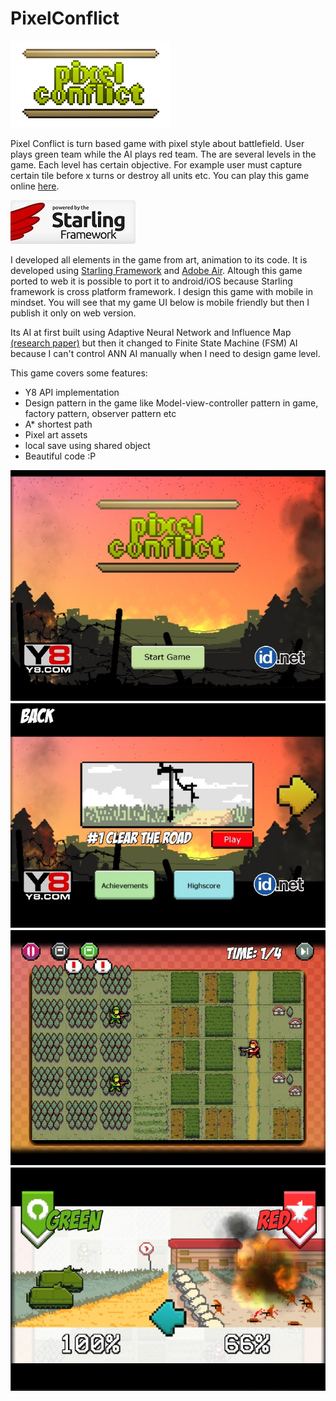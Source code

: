 # PixelConflict
![pixel conflict](title.png)

Pixel Conflict is turn based game with pixel style about battlefield. User plays green team while the AI plays red team. The are several levels in the game. Each level has certain objective. For example user must capture certain tile before x turns or destroy all units etc. You can play this game online [here](http://www.y8.com/games/pixel_conflict).

![starling](starling.jpg)

I developed all elements in the game from art, animation to its code. It is developed using [Starling Framework](http://gamua.com/starling/) and [Adobe Air](http://www.adobe.com/products/air.html). Altough this game ported to web it is possible to port it to android/iOS because Starling framework is cross platform framework. I design this game with mobile in mindset. You will see that my game UI below is mobile friendly but then I publish it only on web version. 

Its AI at first built using Adaptive Neural Network and Influence Map [(research paper)](http://https://www.aaai.org/Papers/AIIDE/2008/AIIDE08-027.pdf]) but then it changed to Finite State Machine (FSM) AI because I can't control ANN AI manually when I need to design game level.

This game covers some features:
- Y8 API implementation
- Design pattern in the game like Model-view-controller pattern in game, factory pattern, observer pattern etc
- A* shortest path 
- Pixel art assets
- local save using shared object
- Beautiful code :P


![screenshot 1](pic1.jpg "Screenshot 1")
![screenshot 2](pic2.jpg "Screenshot 2")
![screenshot 3](pic3.jpg "Screenshot 3")
![screenshot 4](pic4.jpg "Screenshot 4")


